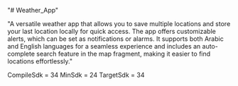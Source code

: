 "# Weather_App" 

"A versatile weather app that allows you to save multiple locations and store your last location locally for quick access. The app offers customizable alerts, which can be set as notifications or alarms. It supports both Arabic and English languages for a seamless experience and includes an auto-complete search feature in the map fragment, making it easier to find locations effortlessly."

CompileSdk = 34 MinSdk = 24 TargetSdk = 34
